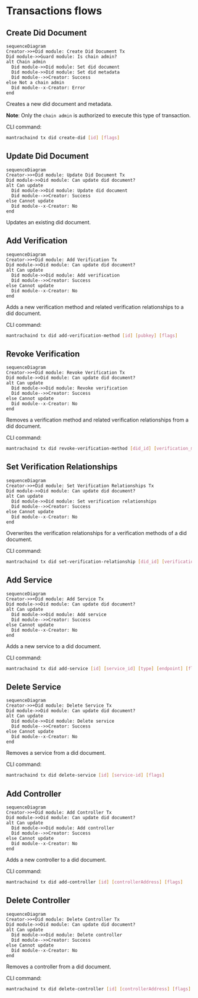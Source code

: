 <!-- order: 1 -->

# Transactions flows

## Create Did Document

```mermaid
sequenceDiagram
Creator->>+Did module: Create Did Document Tx
Did module->>Guard module: Is chain admin?
alt Chain admin
  Did module->>Did module: Set did document
  Did module->>Did module: Set did metadata
  Did module-->>Creator: Success
else Not a chain admin
  Did module--x-Creator: Error
end
```

Creates a new did document and metadata.

**Note**: Only the `chain admin` is authorized to execute this type of transaction.

CLI command:

```bash
mantrachaind tx did create-did [id] [flags]
```

## Update Did Document

```mermaid
sequenceDiagram
Creator->>+Did module: Update Did Document Tx
Did module->>Did module: Can update did document?
alt Can update
  Did module->>Did module: Update did document
  Did module-->>Creator: Success
else Cannot update
  Did module--x-Creator: No
end
```

Updates an existing did document.

## Add Verification

```mermaid
sequenceDiagram
Creator->>+Did module: Add Verification Tx
Did module->>Did module: Can update did document?
alt Can update
  Did module->>Did module: Add verification
  Did module-->>Creator: Success
else Cannot update
  Did module--x-Creator: No
end
```

Adds a new verification method and related verification relationships to a did document.

CLI command:

```bash
mantrachaind tx did add-verification-method [id] [pubkey] [flags]
```

## Revoke Verification

```mermaid
sequenceDiagram
Creator->>+Did module: Revoke Verification Tx
Did module->>Did module: Can update did document?
alt Can update
  Did module->>Did module: Revoke verification
  Did module-->>Creator: Success
else Cannot update
  Did module--x-Creator: No
end
```

Removes a verification method and related verification relationships from a did document.

CLI command:

```bash
mantrachaind tx did revoke-verification-method [did_id] [verification_method_id_fragment] [flags]
```

## Set Verification Relationships

```mermaid
sequenceDiagram
Creator->>+Did module: Set Verification Relationships Tx
Did module->>Did module: Can update did document?
alt Can update
  Did module->>Did module: Set verification relationships
  Did module-->>Creator: Success
else Cannot update
  Did module--x-Creator: No
end
```

Overwrites the verification relationships for a verification methods of a did document.

CLI command:

```bash
mantrachaind tx did set-verification-relationship [did_id] [verification_method_id_fragment] --relationship NAME [--relationship NAME ...] [flags]
```

## Add Service

```mermaid
sequenceDiagram
Creator->>+Did module: Add Service Tx
Did module->>Did module: Can update did document?
alt Can update
  Did module->>Did module: Add service
  Did module-->>Creator: Success
else Cannot update
  Did module--x-Creator: No
end
```

Adds a new service to a did document.

CLI command:

```bash
mantrachaind tx did add-service [id] [service_id] [type] [endpoint] [flags]
```

## Delete Service

```mermaid
sequenceDiagram
Creator->>+Did module: Delete Service Tx
Did module->>Did module: Can update did document?
alt Can update
  Did module->>Did module: Delete service
  Did module-->>Creator: Success
else Cannot update
  Did module--x-Creator: No
end
```

Removes a service from a did document.

CLI command:

```bash
mantrachaind tx did delete-service [id] [service-id] [flags]
```

## Add Controller

```mermaid
sequenceDiagram
Creator->>+Did module: Add Controller Tx
Did module->>Did module: Can update did document?
alt Can update
  Did module->>Did module: Add controller
  Did module-->>Creator: Success
else Cannot update
  Did module--x-Creator: No
end
```

Adds a new controller to a did document.

CLI command:

```bash
mantrachaind tx did add-controller [id] [controllerAddress] [flags]
```

## Delete Controller

```mermaid
sequenceDiagram
Creator->>+Did module: Delete Controller Tx
Did module->>Did module: Can update did document?
alt Can update
  Did module->>Did module: Delete controller
  Did module-->>Creator: Success
else Cannot update
  Did module--x-Creator: No
end
```

Removes a controller from a did document.

CLI command:

```bash
mantrachaind tx did delete-controller [id] [controllerAddress] [flags]
```

